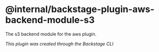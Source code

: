 # @internal/backstage-plugin-aws-backend-module-s3

The s3 backend module for the aws plugin.

_This plugin was created through the Backstage CLI_
